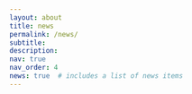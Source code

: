 ```yaml
---
layout: about
title: news
permalink: /news/
subtitle:
description:
nav: true
nav_order: 4
news: true  # includes a list of news items
---
```

